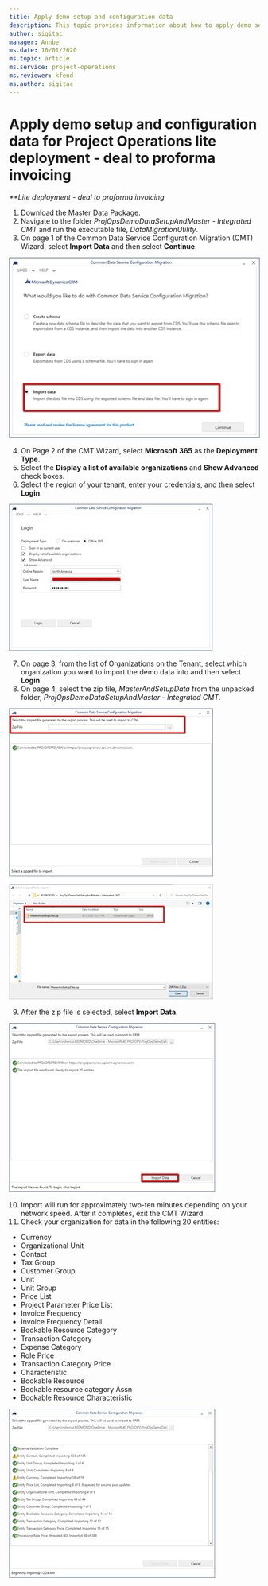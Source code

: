 ```yaml
---
title: Apply demo setup and configuration data
description: This topic provides information about how to apply demo setup and configuration data for Project Operations.
author: sigitac
manager: Annbe
ms.date: 10/01/2020
ms.topic: article
ms.service: project-operations
ms.reviewer: kfend 
ms.author: sigitac
---
```


# Apply demo setup and configuration data for Project Operations lite deployment - deal to proforma invoicing

_**Lite deployment - deal to proforma invoicing_

1. Download the [Master Data Package](https://download.microsoft.com/download/3/4/1/341bf279-a64f-4baa-af31-ce624859b518/ProjOpsSampleSetupData%20-%20CE%20only%20CMT.zip). 
2. Navigate to the folder *ProjOpsDemoDataSetupAndMaster - Integrated CMT* and run the executable file, *DataMigrationUtility*.
3. On page 1 of the Common Data Service Configuration Migration (CMT) Wizard, select **Import Data** and then select **Continue**.

![Configuration Migration](./media/1ConfigurationMigration.png)

4. On Page 2 of the CMT Wizard, select **Microsoft 365** as the **Deployment Type**.
5. Select the **Display a list of available organizations** and **Show Advanced** check boxes.
6. Select the region of your tenant, enter your credentials, and then select **Login**.

![Configuration Sign in](./media/2ConfigurationSignin.png)

7. On page 3, from the list of Organizations on the Tenant, select which organization you want to import the demo data into and then select **Login**.
8. On page 4, select the zip file, *MasterAndSetupData* from the unpacked folder, *ProjOpsDemoDataSetupAndMaster - Integrated CMT*.

![Zip file](./media/3ZipFile.png)

![Select a file](./media/4SelectAFile.png)

9. After the zip file is selected, select **Import Data**.

![Import data](./media/5ImportData.png)

10. Import will run for approximately two-ten minutes depending on your network speed. After it completes, exit the CMT Wizard. 
11. Check your organization for data in the following 20 entities:

- Currency
- Organizational Unit
- Contact
- Tax Group
- Customer Group
- Unit
- Unit Group
- Price List
- Project Parameter Price List
- Invoice Frequency
- Invoice Frequency Detail
- Bookable Resource Category
- Transaction Category
- Expense Category
- Role Price
- Transaction Category Price
- Characteristic
- Bookable Resource
- Bookable resource category Assn
- Bookable Resource Characteristic

![Complete Import](./media/6CompleteImport.png)
